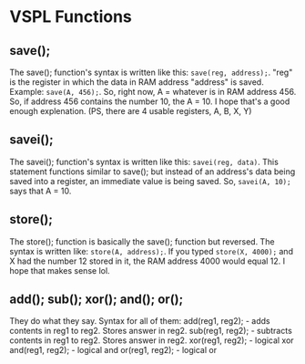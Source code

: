 # VSPL Functions

## save();

The save(); function's syntax is written like this: `save(reg, address);`. "reg" is the register in which the data in RAM address "address"
is saved. Example: `save(A, 456);`. So, right now, A = whatever is in RAM address 456. So, if address 456 contains the number 10, the A = 10. I hope that's a good enough explenation. (PS, there are 4 usable registers, A, B, X, Y)

## savei();

The savei(); function's syntax is written like this: `savei(reg, data)`. This statement functions similar to save(); but instead of an address's data being saved into a register, an immediate value is being saved. So, `savei(A, 10);` says that A = 10.

## store();

The store(); function is basically the save(); function but reversed. The syntax is written like: `store(A, address);`. If you typed `store(X, 4000);` and X had the number 12 stored in it, the RAM address 4000 would equal 12. I hope that makes sense lol.

## add(); sub(); xor(); and(); or();

They do what they say. Syntax for all of them:
add(reg1, reg2); - adds contents in reg1 to reg2. Stores answer in reg2.
sub(reg1, reg2); - subtracts contents in reg1 to reg2. Stores answer in reg2.
xor(reg1, reg2); - logical xor
and(reg1, reg2); - logical and
or(reg1, reg2); - logical or
